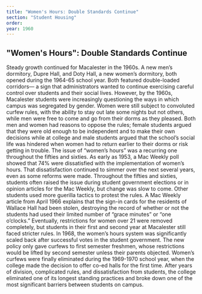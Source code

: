 ```yaml
---
title: "Women's Hours: Double Standards Continue"
section: "Student Housing"
order: 
year: 1960
---
```

## "Women's Hours": Double Standards Continue

Steady growth continued for Macalester in the 1960s. A new men’s dormitory, Dupre Hall, and Doty Hall, a new women’s dormitory, both opened during the 1964-65 school year. Both featured double-loaded corridors— a sign that administrators wanted to continue exercising careful control over students and their social lives. However, by the 1960s, Macalester students were increasingly questioning the ways in which campus was segregated by gender. Women were still subject to convoluted curfew rules, with the ability to stay out late some nights but not others, while men were free to come and go from their dorms as they pleased. Both men and women had reasons to oppose the rules; female students argued that they were old enough to be independent and to make their own decisions while at college and male students argued that the school’s social life was hindered when women had to return earlier to their dorms or risk getting in trouble. The issue of “women’s hours” was a recurring one throughout the fifties and sixties. As early as 1953, a Mac Weekly poll showed that 74% were dissatisfied with the implementation of women’s hours. That dissatisfaction continued to simmer over the next several years, even as some reforms were made. Throughout the fifties and sixties, students often raised the issue during student government elections or in opinion articles for the Mac Weekly, but change was slow to come. Other students used more guerilla tactics to protest the rules. A Mac Weekly article from April 1966 explains that the sign-in cards for the residents of Wallace Hall had been stolen, destroying the record of whether or not the students had used their limited number of  “grace minutes” or “one o’clocks.” Eventually, restrictions for women over 21 were removed completely, but students in their first and second year at Macalester still faced stricter rules. In 1968, the women’s hours system was significantly scaled back after successful votes in the student government. The new policy only gave curfews to first semester freshmen, whose restrictions would be lifted by second semester unless their parents objected. Women’s curfews were finally eliminated during the 1969-1970 school year, when the college made the decision to offer co-ed halls for the first time. After years of division, complicated rules, and dissatisfaction from students, the college eliminated one of its longest standing practices and broke down one of the most significant barriers between students on campus.
